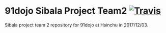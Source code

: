 # 91dojo Sibala Project Team2 [![Travis](https://img.shields.io/travis/rust-lang/rust.svg)](https://github.com/shengyou/91dojo-sibala-team2)

Sibala project team 2 repository for 91dojo at Hsinchu in 2017/12/03.
